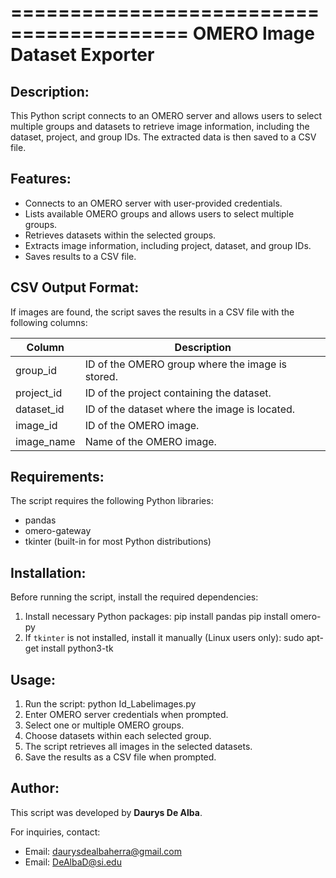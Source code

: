 =========================================
 OMERO Image Dataset Exporter
=========================================

Description:
------------
This Python script connects to an OMERO server and allows users to select multiple 
groups and datasets to retrieve image information, including the dataset, project, 
and group IDs. The extracted data is then saved to a CSV file.

Features:
---------
- Connects to an OMERO server with user-provided credentials.
- Lists available OMERO groups and allows users to select multiple groups.
- Retrieves datasets within the selected groups.
- Extracts image information, including project, dataset, and group IDs.
- Saves results to a CSV file.

CSV Output Format:
------------------
If images are found, the script saves the results in a CSV file with the following columns:

| Column      | Description                                      |
|------------ |--------------------------------------------------|
| group_id    | ID of the OMERO group where the image is stored. |
| project_id  | ID of the project containing the dataset.         |
| dataset_id  | ID of the dataset where the image is located.     |
| image_id    | ID of the OMERO image.                           |
| image_name  | Name of the OMERO image.                         |

Requirements:
-------------
The script requires the following Python libraries:
- pandas
- omero-gateway
- tkinter (built-in for most Python distributions)

Installation:
-------------
Before running the script, install the required dependencies:
1. Install necessary Python packages:
pip install pandas pip install omero-py
2. If `tkinter` is not installed, install it manually (Linux users only):
sudo apt-get install python3-tk

Usage:
------
1. Run the script:
python Id_Labelimages.py
2. Enter OMERO server credentials when prompted.
3. Select one or multiple OMERO groups.
4. Choose datasets within each selected group.
5. The script retrieves all images in the selected datasets.
6. Save the results as a CSV file when prompted.

Author:
-------
This script was developed by **Daurys De Alba**.

For inquiries, contact:
- Email: daurysdealbaherra@gmail.com
- Email: DeAlbaD@si.edu

